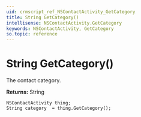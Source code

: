 ```yaml
---
uid: crmscript_ref_NSContactActivity_GetCategory
title: String GetCategory()
intellisense: NSContactActivity.GetCategory
keywords: NSContactActivity, GetCategory
so.topic: reference
---
```


# String GetCategory()

The contact category.

**Returns:** String

```crmscript
NSContactActivity thing;
String category  = thing.GetCategory();
```

